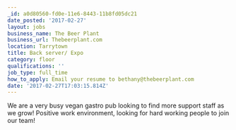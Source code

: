 ```yaml
---
_id: a0d80560-fd0e-11e6-8443-11b8fd05dc21
date_posted: '2017-02-27'
layout: jobs
business_name: The Beer Plant
business_url: Thebeerplant.com
location: Tarrytown
title: Back server/ Expo
category: floor
qualifications: ''
job_type: full_time
how_to_apply: Email your resume to bethany@thebeerplant.com
date: '2017-02-27T17:03:15.814Z'
---
```

We are a very busy vegan gastro pub looking to find more support staff as we grow! 
Positive work environment, looking for hard working people to join our team!
